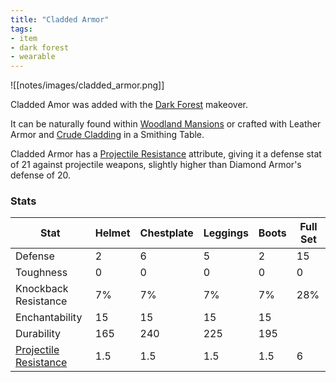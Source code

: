 ```yaml
---
title: "Cladded Armor"
tags:
- item
- dark forest
- wearable
---
```


![[notes/images/cladded_armor.png]]

Cladded Amor was added with the [Dark Forest](notes/makeover/dark_forest) makeover.

It can be naturally found within [Woodland Mansions](notes/structure/mansion) or crafted with Leather Armor and [Crude Cladding](notes/item/crude_cladding) in a Smithing Table.

Cladded Armor has a [Projectile Resistance](notes/mechanic/projectile_resistance) attribute, giving it a defense stat of 21 against projectile weapons, slightly higher than Diamond Armor's defense of 20.

### Stats
| Stat | Helmet | Chestplate | Leggings | Boots | Full Set |
| ---- | ---- | ---- | ---- | ---- | ---- |
| Defense | 2 | 6 | 5 | 2 | 15 |
| Toughness | 0 | 0 | 0 | 0 | 0 |
| Knockback Resistance | 7% | 7% |  7% | 7% | 28% |
| Enchantability | 15 | 15 | 15 | 15 |
| Durability | 165 | 240 | 225 | 195 |
| [Projectile Resistance](notes/mechanic/projectile_resistance) |  1.5 | 1.5 | 1.5 | 1.5 | 6 |



